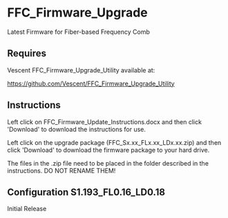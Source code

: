 # FFC_Firmware_Upgrade
Latest Firmware for Fiber-based Frequency Comb
## Requires 
  Vescent FFC_Firmware_Upgrade_Utility available at:
  
  https://github.com/Vescent/FFC_Firmware_Upgrade_Utility
## Instructions
  Left click on FFC_Firmware_Update_Instructions.docx and then click 'Download' to download the instructions for use.

  Left click on the upgrade package (FFC_Sx.xx_FLx.xx_LDx.xx.zip) and then click 'Download' to download the firmware package to your hard drive.
  
  The files in the .zip file need to be placed in the folder described in the instructions. DO NOT RENAME THEM!
## Configuration S1.193_FL0.16_LD0.18
  Initial Release
